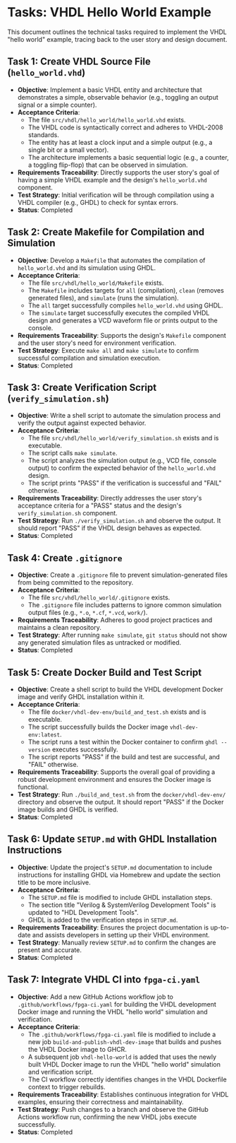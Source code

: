 # Tasks: VHDL Hello World Example

This document outlines the technical tasks required to implement the VHDL "hello world" example, tracing back to the user story and design document.

## Task 1: Create VHDL Source File (`hello_world.vhd`)

- **Objective**: Implement a basic VHDL entity and architecture that demonstrates a simple, observable behavior (e.g., toggling an output signal or a simple counter).
- **Acceptance Criteria**:
  - The file `src/vhdl/hello_world/hello_world.vhd` exists.
  - The VHDL code is syntactically correct and adheres to VHDL-2008 standards.
  - The entity has at least a clock input and a simple output (e.g., a single bit or a small vector).
  - The architecture implements a basic sequential logic (e.g., a counter, a toggling flip-flop) that can be observed in simulation.
- **Requirements Traceability**: Directly supports the user story's goal of having a simple VHDL example and the design's `hello_world.vhd` component.
- **Test Strategy**: Initial verification will be through compilation using a VHDL compiler (e.g., GHDL) to check for syntax errors.
- **Status**: Completed

## Task 2: Create Makefile for Compilation and Simulation

- **Objective**: Develop a `Makefile` that automates the compilation of `hello_world.vhd` and its simulation using GHDL.
- **Acceptance Criteria**:
  - The file `src/vhdl/hello_world/Makefile` exists.
  - The `Makefile` includes targets for `all` (compilation), `clean` (removes generated files), and `simulate` (runs the simulation).
  - The `all` target successfully compiles `hello_world.vhd` using GHDL.
  - The `simulate` target successfully executes the compiled VHDL design and generates a VCD waveform file or prints output to the console.
- **Requirements Traceability**: Supports the design's `Makefile` component and the user story's need for environment verification.
- **Test Strategy**: Execute `make all` and `make simulate` to confirm successful compilation and simulation execution.
- **Status**: Completed

## Task 3: Create Verification Script (`verify_simulation.sh`)

- **Objective**: Write a shell script to automate the simulation process and verify the output against expected behavior.
- **Acceptance Criteria**:
  - The file `src/vhdl/hello_world/verify_simulation.sh` exists and is executable.
  - The script calls `make simulate`.
  - The script analyzes the simulation output (e.g., VCD file, console output) to confirm the expected behavior of the `hello_world.vhd` design.
  - The script prints "PASS" if the verification is successful and "FAIL" otherwise.
- **Requirements Traceability**: Directly addresses the user story's acceptance criteria for a "PASS" status and the design's `verify_simulation.sh` component.
- **Test Strategy**: Run `./verify_simulation.sh` and observe the output. It should report "PASS" if the VHDL design behaves as expected.
- **Status**: Completed

## Task 4: Create `.gitignore`

- **Objective**: Create a `.gitignore` file to prevent simulation-generated files from being committed to the repository.
- **Acceptance Criteria**:
  - The file `src/vhdl/hello_world/.gitignore` exists.
  - The `.gitignore` file includes patterns to ignore common simulation output files (e.g., `*.o`, `*.cf`, `*.vcd`, `work/`).
- **Requirements Traceability**: Adheres to good project practices and maintains a clean repository.
- **Test Strategy**: After running `make simulate`, `git status` should not show any generated simulation files as untracked or modified.
- **Status**: Completed

## Task 5: Create Docker Build and Test Script

- **Objective**: Create a shell script to build the VHDL development Docker image and verify GHDL installation within it.
- **Acceptance Criteria**:
  - The file `docker/vhdl-dev-env/build_and_test.sh` exists and is executable.
  - The script successfully builds the Docker image `vhdl-dev-env:latest`.
  - The script runs a test within the Docker container to confirm `ghdl --version` executes successfully.
  - The script reports "PASS" if the build and test are successful, and "FAIL" otherwise.
- **Requirements Traceability**: Supports the overall goal of providing a robust development environment and ensures the Docker image is functional.
- **Test Strategy**: Run `./build_and_test.sh` from the `docker/vhdl-dev-env/` directory and observe the output. It should report "PASS" if the Docker image builds and GHDL is verified.
- **Status**: Completed

## Task 6: Update `SETUP.md` with GHDL Installation Instructions

- **Objective**: Update the project's `SETUP.md` documentation to include instructions for installing GHDL via Homebrew and update the section title to be more inclusive.
- **Acceptance Criteria**:
  - The `SETUP.md` file is modified to include GHDL installation steps.
  - The section title "Verilog & SystemVerilog Development Tools" is updated to "HDL Development Tools".
  - GHDL is added to the verification steps in `SETUP.md`.
- **Requirements Traceability**: Ensures the project documentation is up-to-date and assists developers in setting up their VHDL environment.
- **Test Strategy**: Manually review `SETUP.md` to confirm the changes are present and accurate.
- **Status**: Completed

## Task 7: Integrate VHDL CI into `fpga-ci.yaml`

- **Objective**: Add a new GitHub Actions workflow job to `.github/workflows/fpga-ci.yaml` for building the VHDL development Docker image and running the VHDL "hello world" simulation and verification.
- **Acceptance Criteria**:
  - The `.github/workflows/fpga-ci.yaml` file is modified to include a new job `build-and-publish-vhdl-dev-image` that builds and pushes the VHDL Docker image to GHCR.
  - A subsequent job `vhdl-hello-world` is added that uses the newly built VHDL Docker image to run the VHDL "hello world" simulation and verification script.
  - The CI workflow correctly identifies changes in the VHDL Dockerfile context to trigger rebuilds.
- **Requirements Traceability**: Establishes continuous integration for VHDL examples, ensuring their correctness and maintainability.
- **Test Strategy**: Push changes to a branch and observe the GitHub Actions workflow run, confirming the new VHDL jobs execute successfully.
- **Status**: Completed
